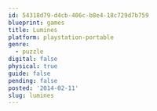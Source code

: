 ```yaml
---
id: 54318d79-d4cb-406c-b8e4-18c729d7b759
blueprint: games
title: Lumines
platform: playstation-portable
genre:
  - puzzle
digital: false
physical: true
guide: false
pending: false
posted: '2014-02-11'
slug: lumines
---
```

